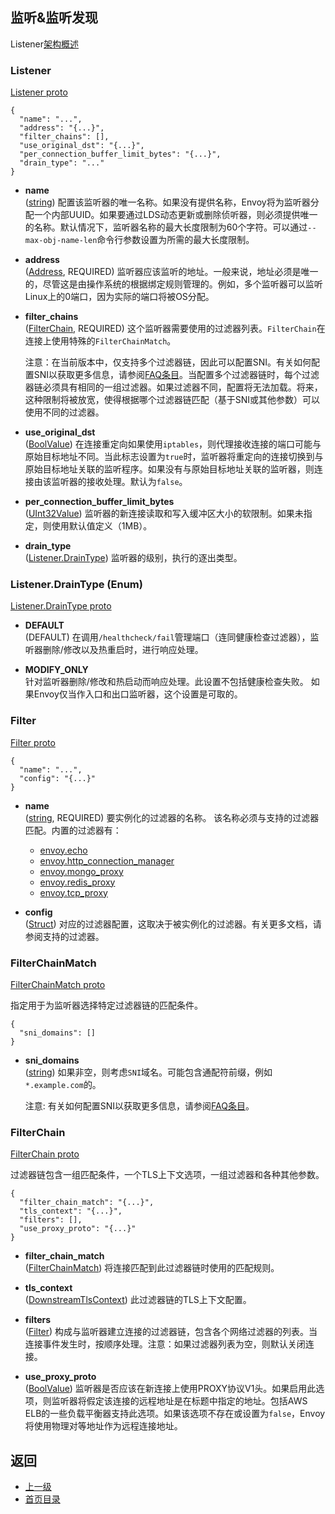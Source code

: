 ## 监听&监听发现

Listener[架构概述](../v2APIreference/ListenersandLDS.md)

### Listener
[Listener proto](https://github.com/envoyproxy/data-plane-api/blob/master/api/lds.proto#L34)

```
{
  "name": "...",
  "address": "{...}",
  "filter_chains": [],
  "use_original_dst": "{...}",
  "per_connection_buffer_limit_bytes": "{...}",
  "drain_type": "..."
}
```
- **name**<br />
	([string](https://developers.google.com/protocol-buffers/docs/proto#scalar)) 配置该监听器的唯一名称。如果没有提供名称，Envoy将为监听器分配一个内部UUID。如果要通过LDS动态更新或删除侦听器，则必须提供唯一的名称。默认情况下，监听器名称的最大长度限制为60个字符。可以通过`--max-obj-name-len`命令行参数设置为所需的最大长度限制。

- **address**<br />
	([Address](../v2APIreference/Networkaddresses.md), REQUIRED) 监听器应该监听的地址。一般来说，地址必须是唯一的，尽管这是由操作系统的根据绑定规则管理的。例如，多个监听器可以监听Linux上的0端口，因为实际的端口将被OS分配。

- **filter_chains**<br />
	([FilterChain](#filterchain), REQUIRED) 这个监听器需要使用的过滤器列表。`FilterChain`在连接上使用特殊的`FilterChainMatch`。

    注意：在当前版本中，仅支持多个过滤器链，因此可以配置SNI。有关如何配置SNI以获取更多信息，请参阅[FAQ条目](../FAQ/HowdoIsetupSNI.md)。当配置多个过滤器链时，每个过滤器链必须具有相同的一组过滤器。如果过滤器不同，配置将无法加载。将来，这种限制将被放宽，使得根据哪个过滤器链匹配（基于SNI或其他参数）可以使用不同的过滤器。

- **use_original_dst**<br />
	([BoolValue](https://developers.google.com/protocol-buffers/docs/reference/google.protobuf#boolvalue)) 在连接重定向如果使用`iptables`，则代理接收连接的端口可能与原始目标地址不同。当此标志设置为`true`时，监听器将重定向的连接切换到与原始目标地址关联的监听程序。如果没有与原始目标地址关联的监听器，则连接由该监听器的接收处理。默认为`false`。

- **per_connection_buffer_limit_bytes**<br />
	([UInt32Value](https://developers.google.com/protocol-buffers/docs/reference/google.protobuf#uint32value)) 监听器的新连接读取和写入缓冲区大小的软限制。如果未指定，则使用默认值定义（1MB）。

- **drain_type**<br />
	([Listener.DrainType](#listenerdraintype-enum)) 监听器的级别，执行的逐出类型。

### Listener.DrainType (Enum)
[Listener.DrainType proto](https://github.com/envoyproxy/data-plane-api/blob/master/api/lds.proto#L93)

- **DEFAULT**<br />
	(DEFAULT) 在调用`/healthcheck/fail`管理端口（连同健康检查过滤器），监听器删除/修改以及热重启时，进行响应处理。

- **MODIFY_ONLY**<br />
    针对监听器删除/修改和热启动而响应处理。此设置不包括健康检查失败。 如果Envoy仅当作入口和出口监听器，这个设置是可取的。


### Filter
[Filter proto](https://github.com/envoyproxy/data-plane-api/blob/master/api/lds.proto#L107)

```
{
  "name": "...",
  "config": "{...}"
}
```
- **name**<br />
	([string](https://developers.google.com/protocol-buffers/docs/proto#scalar), REQUIRED) 要实例化的过滤器的名称。 该名称必须与支持的过滤器匹配。内置的过滤器有：

    - [envoy.echo](../Configurationreference/Networkfilters/Echo.md)
    - [envoy.http_connection_manager](../Configurationreference/HTTPconnectionmanager.md)
    - [envoy.mongo_proxy](../Configurationreference/Networkfilters/Mongoproxy.md)
    - [envoy.redis_proxy](../Configurationreference/Networkfilters/Redisproxy.md)
    - [envoy.tcp_proxy](../Configurationreference/Networkfilters/TCPproxy.md)

- **config**<br />
	([Struct](https://developers.google.com/protocol-buffers/docs/reference/google.protobuf#struct)) 对应的过滤器配置，这取决于被实例化的过滤器。有关更多文档，请参阅支持的过滤器。

### FilterChainMatch
[FilterChainMatch proto](https://github.com/envoyproxy/data-plane-api/blob/master/api/lds.proto#L134)

指定用于为监听器选择特定过滤器链的匹配条件。

```
{
  "sni_domains": []
}
```
- **sni_domains**<br />
	([string](https://developers.google.com/protocol-buffers/docs/proto#scalar)) 如果非空，则考虑`SNI`域名。可能包含通配符前缀，例如`*.example.com`的。

    注意: 有关如何配置SNI以获取更多信息，请参阅[FAQ条目](../FAQ/HowdoIsetupSNI.md)。
    

### FilterChain
[FilterChain proto](https://github.com/envoyproxy/data-plane-api/blob/master/api/lds.proto#L178)

过滤器链包含一组匹配条件，一个TLS上下文选项，一组过滤器和各种其他参数。

```
{
  "filter_chain_match": "{...}",
  "tls_context": "{...}",
  "filters": [],
  "use_proxy_proto": "{...}"
}
```
- **filter_chain_match**<br />
	([FilterChainMatch](#filterchainmatch)) 将连接匹配到此过滤器链时使用的匹配规则。

- **tls_context**<br />
	([DownstreamTlsContext](../v2APIreference/CommonTLSconfiguration.md)) 此过滤器链的TLS上下文配置。

- **filters**<br />
	([Filter](#filter)) 构成与监听器建立连接的过滤器链，包含各个网络过滤器的列表。当连接事件发生时，按顺序处理。注意：如果过滤器列表为空，则默认关闭连接。

- **use_proxy_proto**<br />
	([BoolValue](https://developers.google.com/protocol-buffers/docs/reference/google.protobuf#boolvalue)) 监听器是否应该在新连接上使用PROXY协议V1头。如果启用此选项，则监听器将假定该连接的远程地址是在标题中指定的地址。包括AWS ELB的一些负载平衡器支持此选项。如果该选项不存在或设置为`false`，Envoy将使用物理对等地址作为远程连接地址。


## 返回
- [上一级](../v2APIreference.md)
- [首页目录](../README.md)